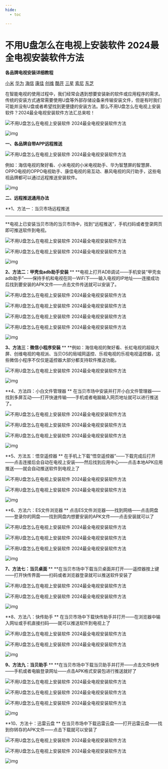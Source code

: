 ```yaml
---
hide:
  - toc

---
```


 

# 不用U盘怎么在电视上安装软件 2024最全电视安装软件方法

**各品牌电视安装详细教程**

[小米](/jiaocheng/xiaomi)
[华为](/jiaocheng/huawei)
[海信](/jiaocheng/haixin)
[康佳](/jiaocheng/kangjia)
[创维](/jiaocheng/kukai)
[酷开](/jiaocheng/kukai)
[三星](/jiaocheng/sanxin)
[索尼](/jiaocheng/soni)
[东芝](/jiaocheng/dongzhi)

在智能电视的使用过程中，我们经常会遇到想要安装新的软件或应用程序的需求。传统的安装方式通常需要使用U盘等外部存储设备来传输安装文件，但是有时我们可能并没有U盘或者希望找到更便捷的安装方法。那么不用U盘怎么在电视上安装软件？2024最全电视安装软件方法汇总来啦！



![不用U盘怎么在电视上安装软件 2024最全电视安装软件方法](assets/140613v6yinq6r7499i4v6.jpg)

![img](assets/1-1726732726144-2.gif)

**一、各品牌自带APP远程推送**



![不用U盘怎么在电视上安装软件 2024最全电视安装软件方法](assets/140612on5o8sk1o5n20npo.jpg)

例如：海信电视的聚好看、小米电视的小米电视助手、华为智慧屏的智慧屏、OPPO电视的OPPO电视助手、康佳电视的易互动、暴风电视的风行助手，这些电视品牌都可以通过远程推送安装软件。

![img](assets/1-1726732726144-2.gif)

**二、远程推送通用办法**

**1、方法一：当贝市场远程推送
****
**电视上已安装当贝市场的当贝市场中，找到“远程推送”，手机扫码或者登录网页即可推送软件到电视。



![不用U盘怎么在电视上安装软件 2024最全电视安装软件方法](assets/140712th7vfz9ct6vcn9nm.jpg)

![不用U盘怎么在电视上安装软件 2024最全电视安装软件方法](assets/140611kdsb9fzi6ba6eabn.jpg)

![img](assets/line6.png)

**2、方法二：甲壳虫adb助手安装**
**
**电视上打开ADB调试——手机安装“甲壳虫adb助手”——保持手机和电视在同一WiFi下——输入电视的IP地址——连接成功后找到要安装的APK文件——点击文件传送就可以安装了。



![不用U盘怎么在电视上安装软件 2024最全电视安装软件方法](assets/140610zfr7lky4rdtfvdhl.jpg)

![不用U盘怎么在电视上安装软件 2024最全电视安装软件方法](assets/140609vrgcmr1z4ftqq9if.jpg)

![不用U盘怎么在电视上安装软件 2024最全电视安装软件方法](assets/140608qeyie8e1gqyyeszi.jpg)

![不用U盘怎么在电视上安装软件 2024最全电视安装软件方法](assets/140607hitcttctrggvdiit.jpg)


![img](assets/line6.png)

**3、方法三：微信小程序安装**
**
**例如：海信电视的聚好看、长虹电视的超级大屏、创维电视的电视派、当贝OS的局域网遥控、乐视电视的乐视电视遥控器，这些微信小程序不仅仅是遥控器大部分都支持软件推送功能。



![不用U盘怎么在电视上安装软件 2024最全电视安装软件方法](assets/140606jpcgsh6n69nn04uh.jpg)

![img](assets/line6.png)

**4、方法四：小白文件管理器
**
在当贝市场中安装并打开小白文件管理器——找到多屏互动——打开快速传输——手机或者电脑输入网页地址就可以进行推送了。



![不用U盘怎么在电视上安装软件 2024最全电视安装软件方法](assets/140605ixro8c54xh8zxbcu.jpg)

![不用U盘怎么在电视上安装软件 2024最全电视安装软件方法](assets/140604z06n0s6ssxsncyd1.jpg)

![不用U盘怎么在电视上安装软件 2024最全电视安装软件方法](assets/140603licx6k6mxxxdixrb.jpg)

![img](assets/line6.png)

**5、方法五：悟空遥控器
**
在手机上下载“悟空遥控器”——下载完成后打开——点击连接后会自动在电视上安装——然后找到应用中心——点击本地APK应用推送——就会自动推送软件到电视上了



![不用U盘怎么在电视上安装软件 2024最全电视安装软件方法](assets/140602c863v836a6vr113x.jpg)

![不用U盘怎么在电视上安装软件 2024最全电视安装软件方法](assets/140601qn6lllow9nimiwtq.jpg)


![img](assets/line6.png)



**6、方法六：ES文件浏览器
**
点击ES文件浏览器——找到网络——点击网盘——登录你的网盘——找到网盘内想要安装的APK文件——点击安装就可以了



![不用U盘怎么在电视上安装软件 2024最全电视安装软件方法](assets/140600v5gt1b8bjytb66b8.jpg)

![不用U盘怎么在电视上安装软件 2024最全电视安装软件方法](assets/140559t62lm2b66jz33pgz.jpg)

![不用U盘怎么在电视上安装软件 2024最全电视安装软件方法](assets/140558jc7djjm0j4jmxpq4.jpg)

![img](assets/line6.png)

**7、方法七：当贝桌面**
**
**在当贝市场中下载当贝桌面并打开——遥控器按上键——打开快传界面——扫码或者浏览器登录就可以推送软件安装了



![不用U盘怎么在电视上安装软件 2024最全电视安装软件方法](assets/140557ibmbph0mikdooxzk.jpg)

![不用U盘怎么在电视上安装软件 2024最全电视安装软件方法](assets/140556g8cyzkc448cckz4p.jpg)


![img](assets/line6.png)



**8、方法八：快传助手
**
在当贝市场中下载快传助手并打开——在浏览器中输入网址或手机直接扫码——就可以推送软件到电视上了



![不用U盘怎么在电视上安装软件 2024最全电视安装软件方法](assets/140555xgwxbxw012ws5mfs.jpg)

![不用U盘怎么在电视上安装软件 2024最全电视安装软件方法](assets/140554a8o90q1akcj940oa.jpg)

![img](assets/line6.png)

**9、方法九：当贝助手**
**
**在当贝市场中下载当贝助手并打开——点击文件快传——手机或者电脑登录网址——点击APK格式安装包进行推送就好了



![不用U盘怎么在电视上安装软件 2024最全电视安装软件方法](assets/140553hr0i7xr4frp1bdrk.jpg)

![不用U盘怎么在电视上安装软件 2024最全电视安装软件方法](assets/140552zdbzbvbd1lblsz12.jpg)

![不用U盘怎么在电视上安装软件 2024最全电视安装软件方法](assets/140551onvxm4rwt4x0whu6.jpg)

![img](assets/line6.png)

**10、方法十：迅雷云盘
**
在当贝市场中下载迅雷云盘——打开迅雷云盘——找到你转存的APK文件——点击下载就可以安装了



![不用U盘怎么在电视上安装软件 2024最全电视安装软件方法](assets/140550n2pp3zhf33y3rz7p.jpg)

![不用U盘怎么在电视上安装软件 2024最全电视安装软件方法](assets/140549c9reyzeyfxogoexo.jpg)

![img](assets/2-1726732726147-30.gif)


